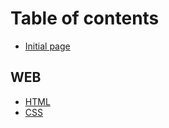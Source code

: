 # Table of contents

* [Initial page](README.md)

## WEB

* [HTML](web/untitled.md)
* [CSS](web/css.md)

